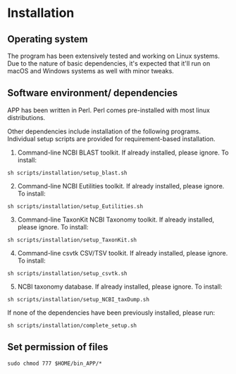 # Installation

## Operating system

The program has been extensively tested and working on Linux systems. Due to the nature of basic dependencies, it's expected that it'll run on macOS and Windows systems as well with minor tweaks.

##  Software environment/ dependencies
 APP has been written in Perl. Perl comes pre-installed with most linux distributions. 
 
 Other dependencies include installation of the following programs. Individual setup scripts are provided for requirement-based installation.
  
 1. Command-line NCBI BLAST toolkit. If already installed, please ignore. To install: 
 ```
sh scripts/installation/setup_blast.sh
```

 2. Command-line NCBI Eutilities toolkit. If already installed, please ignore. To install: 
 ```
sh scripts/installation/setup_Eutilities.sh
```
 
 3. Command-line TaxonKit NCBI Taxonomy toolkit. If already installed, please ignore. To install: 
 ```
sh scripts/installation/setup_TaxonKit.sh
```

 4. Command-line csvtk CSV/TSV toolkit. If already installed, please ignore. To install: 
 ```
sh scripts/installation/setup_csvtk.sh
```

 5. NCBI taxonomy database. If already installed, please ignore. To install: 
 ```
sh scripts/installation/setup_NCBI_taxDump.sh
```


If none of the dependencies have been previously installed, please run: 

```
sh scripts/installation/complete_setup.sh
```
## Set permission of files
```
sudo chmod 777 $HOME/bin_APP/*
```


